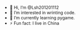 - 👋 Hi, I’m @Lsh201201112
- 👀 I’m interested in wrinting code.
- 🌱 I’m currently learning pygame.
- ⚡ Fun fact: I live in China

<!---
Lsh201201112/Lsh201201112 is a ✨ special ✨ repository because its `README.md` (this file) appears on your GitHub profile.
You can click the Preview link to take a look at your changes.
--->
